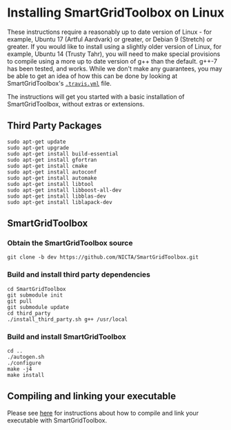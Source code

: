 [//]: # (Render using the grip python package: grip --export install_linux.md)

# Installing SmartGridToolbox on Linux
These instructions require a reasonably up to date version of Linux - for example, Ubuntu 17 (Artful Aardvark) or greater, or Debian 9 (Stretch) or greater. If you would like to install using a slightly older version of Linux, for example, Ubuntu 14 (Trusty Tahr), you will need to make special provisions to compile using a more up to date version of g++ than the default. g++-7 has been tested, and works. While we don't make any guarantees, you may be able to get an idea of how this can be done by looking at SmartGridToolbox's [`.travis.yml`](https://github.com/NICTA/SmartGridToolbox/blob/master/.travis.yml) file.

The instructions will get you started with a basic installation of SmartGridToolbox, without extras or extensions.

## Third Party Packages
```
sudo apt-get update
sudo apt-get upgrade
sudo apt-get install build-essential
sudo apt-get install gfortran
sudo apt-get install cmake
sudo apt-get install autoconf 
sudo apt-get install automake 
sudo apt-get install libtool 
sudo apt-get install libboost-all-dev
sudo apt-get install libblas-dev
sudo apt-get install liblapack-dev
```

## SmartGridToolbox

### Obtain the SmartGridToolbox source
```
git clone -b dev https://github.com/NICTA/SmartGridToolbox.git
```

### Build and install third party dependencies
```
cd SmartGridToolbox
git submodule init
git pull
git submodule update
cd third_party
./install_third_party.sh g++ /usr/local
```

### Build and install SmartGridToolbox
```
cd ..
./autogen.sh
./configure
make -j4
make install
```

## Compiling and linking your executable
Please see [here](http://nicta.github.io/SmartGridToolbox/compiling_and_linking.html) for instructions about how to compile and link your executable with SmartGridToolbox.
